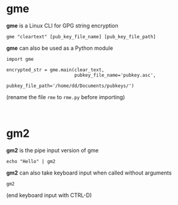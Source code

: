 # gme

**gme** is a Linux CLI for GPG string encryption
    
    gme "cleartext" [pub_key_file_name] [pub_key_file_path]
    
**gme** can also be used as a Python module

    import gme
    
    encrypted_str = gme.main(clear_text, 
                             pubkey_file_name='pubkey.asc', 
                             pubkey_file_path='/home/dd/Documents/pubkeys/')
   (rename the file `rme` to `rme.py` before importing)

<br>

# gm2

**gm2** is the pipe input version of gme

    echo "Hello" | gm2
    
**gm2** can also take keyboard input when called without arguments

    gm2
    
(end keyboard input with CTRL-D)
